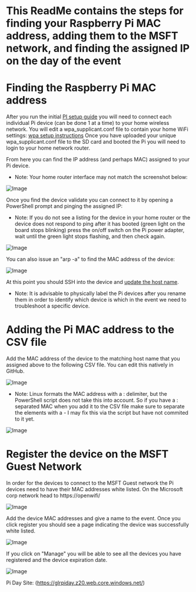 # This ReadMe contains the steps for finding your Raspberry Pi MAC address, adding them to the MSFT network, and finding the assigned IP on the day of the event


# Finding the Raspberry Pi MAC address

After you run the initial [PI setup guide](https://github.com/Azure/IoT-Pi-Day/tree/master/Setting%20up%20the%20Raspberry%20Pi#setting-up-the-raspberry-pi) you will need to connect each individual Pi device (can be done 1 at a time) to your home wireless network. You will edit a wpa_supplicant.conf file to contain your home WiFi settings: [wpa setup instructions](https://github.com/Azure/IoT-Pi-Day/tree/master/Setting%20up%20the%20Raspberry%20Pi#enable-wifi---option-1) Once you have uploaded your unique wpa_supplicant.conf file to the SD card and booted the Pi you will need to login to your home network router.

From here you can find the IP address (and perhaps MAC) assigned to your Pi device. 

- Note: Your home router interface may not match the screenshot below:

![Image](/images/network/homeroute.jpg)


Once you find the device validate you can connect to it by opening a PowerShell prompt and pinging the assigned IP:

- Note: If you do not see a listing for the device in your home router or the device does not respond to ping after it has booted (green light on the board stops blinking) press the on/off switch on the Pi power adapter, wait until the green light stops flashing, and then check again.

![Image](/images/network/pingaddress.jpg)

You can also issue an "arp -a" to find the MAC address of the device:

![Image](/images/network/arp.jpg)

At this point you should SSH into the device and [update the host name](https://github.com/Azure/IoT-Pi-Day/tree/master/Setting%20up%20the%20Raspberry%20Pi#change-the-device-name).

- Note: It is advisable to physically label the Pi devices after you rename them in order to identify which device is which in the event we need to troubleshoot a specific device.

# Adding the Pi MAC address to the CSV file

Add the MAC address of the device to the matching host name that you assigned above to the following CSV file. You can edit this natively in GitHub.

![Image](/images/network/editCSV.jpg)

- Note: Linux formats the MAC address with a : delimiter, but the PowerShell script does not take this into account. So if you have a : separated MAC when you add it to the CSV file make sure to separate the elements with a - I may fix this via the script but have not commited to it yet.

![Image](/images/network/editCSV2.jpg)

# Register the device on the MSFT Guest Network

In order for the devices to connect to the MSFT Guest network the Pi devices need to have their MAC addresses white listed. On the Microsoft corp network head to https://openwifi/

![Image](/images/network/openwifi1.jpg)

Add the device MAC addresses and give a name to the event. Once you click register you should see a page indicating the device was successfully white listed.

![Image](/images/network/openwifi2.jpg)

If you click on "Manage" you will be able to see all the devices you have registered and the device expiration date.

![Image](/images/network/openwifi3.jpg)


Pi Day Site: (https://glrpiday.z20.web.core.windows.net/)